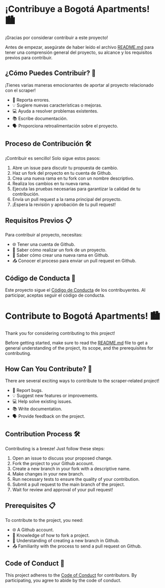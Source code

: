 # ¡Contribuye a Bogotá Apartments! 🏙️

¡Gracias por considerar contribuir a este proyecto!

Antes de empezar, asegúrate de haber leído el archivo [README.md](./README.md) para tener una comprensión general del proyecto, su alcance y los requisitos previos para contribuir.

## ¿Cómo Puedes Contribuir? 🚀

¡Tienes varias maneras emocionantes de aportar al proyecto relacionado con el scraper!

- 🐞 Reporta errores.
- 💡 Sugiere nuevas características o mejoras.
- 💻 Ayuda a resolver problemas existentes.
- 📚 Escribe documentación.
- 🗣️ Proporciona retroalimentación sobre el proyecto.

## Proceso de Contribución 🛠️

¡Contribuir es sencillo! Solo sigue estos pasos:

1. Abre un issue para discutir tu propuesta de cambio.
2. Haz un fork del proyecto en tu cuenta de Github.
3. Crea una nueva rama en tu fork con un nombre descriptivo.
4. Realiza los cambios en tu nueva rama.
5. Ejecuta las pruebas necesarias para garantizar la calidad de tu contribución.
6. Envía un pull request a la rama principal del proyecto.
7. ¡Espera la revisión y aprobación de tu pull request!

## Requisitos Previos 📋

Para contribuir al proyecto, necesitas:

- 🌐 Tener una cuenta de Github.
- 🍴 Saber cómo realizar un fork de un proyecto.
- 🌿 Saber cómo crear una nueva rama en Github.
- 📤 Conocer el proceso para enviar un pull request en Github.

## Código de Conducta 🤝

Este proyecto sigue el [Código de Conducta](./CODE_OF_CONDUCT.md) de los contribuyentes. Al participar, aceptas seguir el código de conducta.

# Contribute to Bogotá Apartments! 🏙️

Thank you for considering contributing to this project!

Before getting started, make sure to read the [README.md](./README.md) file to get a general understanding of the project, its scope, and the prerequisites for contributing.

## How Can You Contribute? 🚀

There are several exciting ways to contribute to the scraper-related project!

- 🐞 Report bugs.
- 💡 Suggest new features or improvements.
- 💻 Help solve existing issues.
- 📚 Write documentation.
- 🗣️ Provide feedback on the project.

## Contribution Process 🛠️

Contributing is a breeze! Just follow these steps:

1. Open an issue to discuss your proposed change.
2. Fork the project to your Github account.
3. Create a new branch in your fork with a descriptive name.
4. Make changes in your new branch.
5. Run necessary tests to ensure the quality of your contribution.
6. Submit a pull request to the main branch of the project.
7. Wait for review and approval of your pull request!

## Prerequisites 📋

To contribute to the project, you need:

- 🌐 A Github account.
- 🍴 Knowledge of how to fork a project.
- 🌿 Understanding of creating a new branch in Github.
- 📤 Familiarity with the process to send a pull request on Github.

## Code of Conduct 🤝

This project adheres to the [Code of Conduct](./CODE_OF_CONDUCT.md) for contributors. By participating, you agree to abide by the code of conduct.